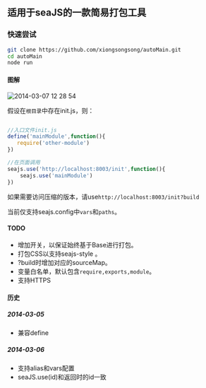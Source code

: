 ## 适用于seaJS的一款简易打包工具

### 快速尝试

```bash
git clone https://github.com/xiongsongsong/autoMain.git
cd autoMain
node run
```

#### 图解

![2014-03-07 12 28 54](https://f.cloud.github.com/assets/342509/2347459/d86301be-a54c-11e3-85a3-0f41ab81ec65.png)

假设在```根目录```中存在init.js，则：


```javascript

//入口文件init.js
define('mainModule',function(){
   require('other-module')
})

//在页面调用
seajs.use('http://localhost:8003/init',function(){
    seajs.use('mainModule')
})

```

如果需要访问压缩的版本，请use```http://localhost:8003/init?build```

当前仅支持seajs.config中```vars```和```paths```。

#### TODO

* 增加开关，以保证始终基于Base进行打包。
* 打包CSS以支持seajs-style 。
* ?build时增加对应的sourceMap。
* 变量白名单，默认包含```require,exports,module```。
* 支持HTTPS

#### 历史

##### 2014-03-05
 * 兼容define

##### 2014-03-06
 * 支持alias和vars配置
 * seaJS.use(id)和返回时的id一致

